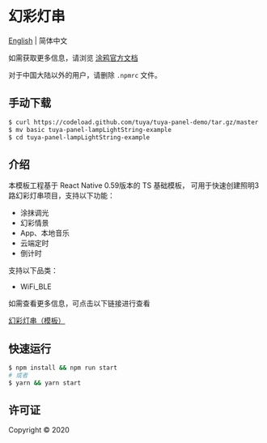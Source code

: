 # 幻彩灯串

[English](./README.md) | 简体中文

如需获取更多信息，请浏览 [涂鸦官方文档](https://docs.tuya.com)

对于中国大陆以外的用户，请删除 `.npmrc` 文件。

## 手动下载

```bash
$ curl https://codeload.github.com/tuya/tuya-panel-demo/tar.gz/master | tar -xz --strip=2 tuya-panel-demo-master/examples/lampLightString
$ mv basic tuya-panel-lampLightString-example
$ cd tuya-panel-lampLightString-example
```

## 介绍

本模板工程基于 React Native 0.59版本的 TS 基础模板， 可用于快速创建照明3路幻彩灯串项目，支持以下功能：
- 涂抹调光
- 幻彩情景
- App、本地音乐
- 云端定时
- 倒计时

支持以下品类：
- WiFi_BLE

如需查看更多信息，可点击以下链接进行查看

[幻彩灯串（模板）](https://solution.tuya.com/cn/panelDetail/146001)

## 快速运行

```bash
$ npm install && npm run start
# 或者
$ yarn && yarn start
```

## 许可证

Copyright © 2020
